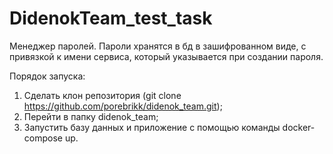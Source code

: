 # DidenokTeam_test_task
Менеджер паролей.
Пароли хранятся в бд в зашифрованном виде, с привязкой к имени сервиса, который указывается при создании пароля.

Порядок запуска:
1. Сделать клон репозитория (git clone https://github.com/porebrikk/didenok_team.git);
2. Перейти в папку didenok_team;
3. Запустить базу данных и приложение с помощью команды docker-compose up.
